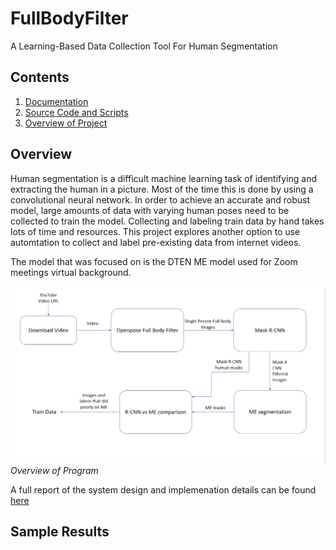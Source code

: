 # FullBodyFilter
A Learning-Based Data Collection Tool For Human Segmentation

## Contents
1. [Documentation](docs/)
2. [Source Code and Scripts](src/)
3. [Overview of Project](#overview)


## Overview
Human segmentation is a difficult machine learning task of identifying and extracting the human in a picture. Most of the time this is done by using a convolutional neural network. In order to achieve an accurate and robust model, large amounts of data with varying human poses need to be collected to train the model. Collecting and labeling train data by hand takes lots of time and resources. This project explores another option to use automtation to collect and label pre-existing data from internet videos. 

The model that was focused on is the DTEN ME model used for Zoom meetings virtual background. 

![Worflow](/img/overview.png)
*Overview of Program* 

A full report of the system design and implemenation details can be found [here](docs/)

## Sample Results


